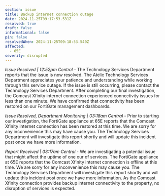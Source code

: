 ```yaml
---
section: issue
title: Backup internet connection outage
date: 2024-11-25T09:17:53.531Z
resolved: true
draft: false
informational: false
pin: false
resolvedWhen: 2024-11-25T09:18:53.540Z
affected:
  - 65E
severity: disrupted
---
```

*Issue Resolved | 12:52pm Central* - The Technology Services Department reports that the issue is now resolved. The Atelic Technology Services Department appreciates your patience and understanding while working through this service outage. If the issue is still occurring, please contact the Technology Services Department. After completing our final investigation, the Comcast Xfinity internet connection experienced connectivity issues for less than one minute. We have confirmed that connectivity has been restored on our FortiGate management dashboards.

*Issue Resolved, Department Monitoring | 03:18am Central* - Prior to starting our investigation, the FortiGate appliance at 65E reports that the Comcast Xfinity internet connection has been restored at this time. We are sorry for any inconvenience this may have cause you. The Technology Services Department will investigate this report shortly and will update this incident post once we have more information.

*Report Received | 03:17am Central* - We are investigating a potential issue that might affect the uptime of one our of services. The FortiGate appliance at 65E reports that the Comcast Xfinity internet connection is offline at this time. We are sorry for any inconvenience this may cause you. The Technology Services Department will investigate this report shortly and will update this incident post once we have more information. As the Comcast Xfinity connection provides backup internet connectivity to the property, no disruption of services is expected.